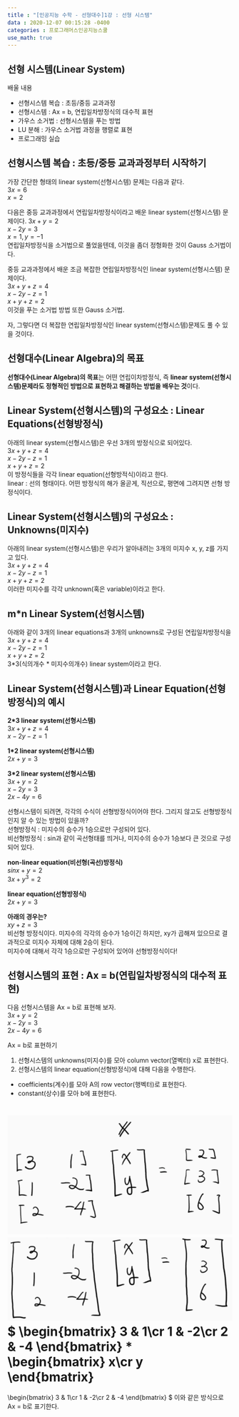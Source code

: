 ```yaml
---
title : "[인공지능 수학 - 선형대수]1강 : 선형 시스템"
data : 2020-12-07 00:15:28 -0400
categories : 프로그래머스인공지능스쿨
use_math: true
---
```


## 선형 시스템(Linear System)
배울 내용  
- 선형시스템 복습 : 초등/중등 교과과정
- 선형시스템 : Ax = b, 연립일차방정식의 대수적 표현
- 가우스 소거법 : 선형시스템을 푸는 방법
- LU 분해 : 가우스 소거법 과정을 행렬로 표현
- 프로그래밍 실습

## 선형시스템 복습 : 초등/중등 교과과정부터 시작하기
가장 간단한 형태의 linear system(선형시스템) 문제는 다음과 같다.  
$3x = 6$  
$x = 2$  
  
다음은 중등 교과과정에서 연립일차방정식이라고 배운 linear system(선형시스템) 문제이다.
$3x + y = 2$  
$x - 2y = 3$  
$x = 1, y = -1$  
연립일차방정식을 소거법으로 풀었을텐데, 이것을 좀더 정형화한 것이 Gauss 소거법이다.  
  
중등 교과과정에서 배운 조금 복잡한 연립일차방정식인 linear system(선형시스템) 문제이다.  
$3x + y + z = 4$  
$x - 2y - z = 1$  
$x + y + z = 2$  
이것을 푸는 소거법 방법 또한 Gauss 소거법.  
  
자, 그렇다면 더 복잡한 연립일차방정식인 linear system(선형시스템)문제도 풀 수 있을 것이다. 
  
## 선형대수(Linear Algebra)의 목표
**선형대수(Linear Algebra)의 목표**는 어떤 연립이차방정식, 즉 **linear system(선형시스템)문제라도 정형적인 방법으로 표현하고 해결하는 방법을 배우는 것**이다.  

## Linear System(선형시스템)의 구성요소 : Linear Equations(선형방정식)
아래의 linear system(선형시스템)은 우선 3개의 방정식으로 되어있다.  
$3x + y + z = 4$  
$x - 2y -z = 1$  
$x + y + z = 2$  
이 방정식들을 각각 linear equation(선형방적식)이라고 한다.  
linear : 선의 형태이다. 어떤 방정식의 해가 올곧게, 직선으로, 평면에 그려지면 선형 방정식이다.  
  
## Linear System(선형시스템)의 구성요소 : Unknowns(미지수)
아래의 linear system(선형시스템)은 우리가 알아내려는 3개의 미지수 x, y, z를 가지고 있다.  
$3x + y + z = 4$  
$x - 2y -z = 1$  
$x + y + z = 2$  
이러한 미지수를 각각 unknown(혹은 variable)이라고 한다.  
  
## m*n Linear System(선형시스템)
아래와 같이 3개의 linear equations과 3개의 unknowns로 구성된 연립일차방정식을  
$3x + y + z = 4$  
$x - 2y -z = 1$  
$x + y + z = 2$  
3*3(식의개수 * 미지수의개수) linear system이라고 한다.  

## Linear System(선형시스템)과 Linear Equation(선형방정식)의 예시
**2*3 linear system(선형시스템)**  
$3x + y + z = 4$  
$x - 2y - z = 1$  
  
**1*2 linear system(선형시스템)**  
$2x + y = 3$  
  
**3*2 linear system(선형시스템)**  
$3x + y = 2$  
$x - 2y = 3$  
$2x - 4y = 6$  
  
선형시스템이 되려면, 각각의 수식이 선형방정식이어야 한다. 그리지 않고도 선형방정식인지 알 수 있는 방법이 있을까?  
선형방정식 : 미지수의 승수가 1승으로만 구성되어 있다.  
비선형방정식 : sin과 같이 곡선형태를 띄거나, 미지수의 승수가 1승보다 큰 것으로 구성되어 있다.  
  
**non-linear equation(비선형(곡선)방정식)**  
$sinx + y = 2$  
$3x + y^3 = 2$  
  
**linear equation(선형방정식)**  
$2x + y = 3$  
  
**아래의 경우는?**  
$xy + z = 3$  
비선형 방정식이다. 미지수의 각각의 승수가 1승이긴 하지만, xy가 곱해져 있으므로 결과적으로 미지수 자체에 대해 2승이 된다.  
미지수에 대해서 각각 1승으로만 구성되어 있어야 선형방정식이다!  
  
## 선형시스템의 표현 : Ax = b(연립일차방정식의 대수적 표현)
다음 선형시스템을 Ax = b로 표현해 보자.  
$3x + y = 2$  
$x - 2y = 3$  
$2x - 4y = 6$  
  
Ax = b로 표현하기
1. 선형시스템의 unknowns(미지수)를 모아 column vector(열벡터) x로 표현한다.  
2. 선형시스템의 linear equation(선형방정식)에 대해 다음을 수행한다.
- coefficients(계수)를 모아 A의 row vector(행벡터)로 표현한다.
- constant(상수)를 모아 b에 표현한다.

![Alt Text](/assets/images/20201207/2.png)  
![Alt Text](/assets/images/20201207/3.png)  
$
\begin{bmatrix}
3 & 1\cr
1 & -2\cr
2 & -4
\end{bmatrix}
*
\begin{bmatrix}
x\cr
y
\end{bmatrix}
=
\begin{bmatrix}
3 & 1\cr
1 & -2\cr
2 & -4
\end{bmatrix}
$
이와 같은 방식으로 Ax = b로 표기한다.  

